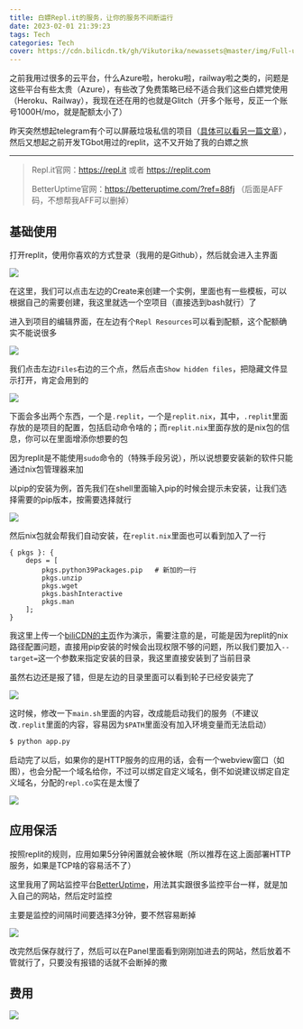 ```yaml
---
title: 白嫖Repl.it的服务，让你的服务不间断运行
date: 2023-02-01 21:39:23
tags: Tech
categories: Tech
cover: https://cdn.bilicdn.tk/gh/Vikutorika/newassets@master/img/Full-use-of-replit/msedge-20230201-214059.png
---
```


之前我用过很多的云平台，什么Azure啦，heroku啦，railway啦之类的，问题是这些平台有些太贵（Azure），有些改了免费策略已经不适合我们这些白嫖党使用（Heroku、Railway），我现在还在用的也就是Glitch（开多个账号，反正一个账号1000H/mo，就是配额太小了）

昨天突然想起telegram有个可以屏蔽垃圾私信的项目（[具体可以看另一篇文章](/posts/Use-telegram-with-pagermaid)），然后又想起之前开发TGbot用过的replit，这不又开始了我的白嫖之旅

---

> Repl.it官网：https://repl.it 或者 https://replit.com
>
> BetterUptime官网：https://betteruptime.com/?ref=88fj （后面是AFF码，不想帮我AFF可以删掉）

## 基础使用

打开replit，使用你喜欢的方式登录（我用的是Github），然后就会进入主界面

![](https://cdn.bilicdn.tk/gh/Vikutorika/newassets@master/img/Full-use-of-replit/msedge-20230201-214059.png)

在这里，我们可以点击左边的Create来创建一个实例，里面也有一些模板，可以根据自己的需要创建，我这里就选一个空项目（直接选到bash就行）了

进入到项目的编辑界面，在左边有个`Repl Resources`可以看到配额，这个配额确实不能说很多

![](https://cdn.bilicdn.tk/gh/Vikutorika/newassets@master/img/Full-use-of-replit/msedge-20230202-095400.png)

我们点击左边`Files`右边的三个点，然后点击`Show hidden files`，把隐藏文件显示打开，肯定会用到的

![](https://cdn.bilicdn.tk/gh/Vikutorika/newassets@master/img/Full-use-of-replit/msedge-20230202-095535.png)

下面会多出两个东西，一个是`.replit`，一个是`replit.nix`，其中，`.replit`里面存放的是项目的配置，包括启动命令啥的；而`replit.nix`里面存放的是nix包的信息，你可以在里面增添你想要的包

因为replit是不能使用`sudo`命令的（特殊手段另说），所以说想要安装新的软件只能通过nix包管理器来加

以pip的安装为例，首先我们在shell里面输入pip的时候会提示未安装，让我们选择需要的pip版本，按需要选择就行

![](https://cdn.bilicdn.tk/gh/Vikutorika/newassets@master/img/Full-use-of-replit/msedge-20230202-100341.png)

然后nix包就会帮我们自动安装，在`replit.nix`里面也可以看到加入了一行

```properties
{ pkgs }: {
    deps = [
        pkgs.python39Packages.pip	# 新加的一行
        pkgs.unzip
        pkgs.wget
        pkgs.bashInteractive
        pkgs.man
    ];
}
```

我这里上传一个[biliCDN的主页](https://bilicdn.tk)作为演示，需要注意的是，可能是因为replit的nix路径配置问题，直接用pip安装的时候会出现权限不够的问题，所以我们要加入`--target=`这一个参数来指定安装的目录，我这里直接安装到了当前目录

虽然右边还是报了错，但是左边的目录里面可以看到轮子已经安装完了

![](https://cdn.bilicdn.tk/gh/Vikutorika/newassets@master/img/Full-use-of-replit/ERRmsedge-20230202-101440.png)

这时候，修改一下`main.sh`里面的内容，改成能启动我们的服务（不建议改`.replit`里面的内容，容易因为`$PATH`里面没有加入环境变量而无法启动）

```bash
$ python app.py
```

启动完了以后，如果你的是HTTP服务的应用的话，会有一个webview窗口（如图），也会分配一个域名给你，不过可以绑定自定义域名，倒不如说建议绑定自定义域名，分配的`repl.co`实在是太慢了

![](https://cdn.bilicdn.tk/gh/Vikutorika/newassets@master/img/Full-use-of-replit/msedge-20230202-104053.png)

## 应用保活

按照replit的规则，应用如果5分钟闲置就会被休眠（所以推荐在这上面部署HTTP服务，如果是TCP啥的容易活不了）

这里我用了网站监控平台[BetterUptime](https://betteruptime.com/?ref=88fj)，用法其实跟很多监控平台一样，就是加入自己的网站，然后定时监控

主要是监控的间隔时间要选择3分钟，要不然容易断掉

![](https://cdn.bilicdn.tk/gh/Vikutorika/newassets@master/img/Full-use-of-replit/msedge-20230202-105227.png)

改完然后保存就行了，然后可以在Panel里面看到刚刚加进去的网站，然后放着不管就行了，只要没有报错的话就不会断掉的撒

## 费用

![](https://cdn.bilicdn.tk/gh/Vikutorika/newassets@master/img/Full-use-of-replit/msedge-20230202-110026.png)
